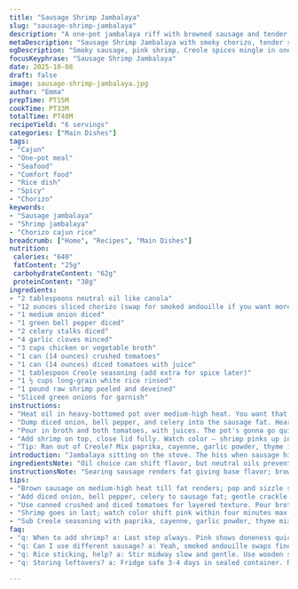 ```yaml
---
title: "Sausage Shrimp Jambalaya"
slug: "sausage-shrimp-jambalaya"
description: "A one-pot jambalaya riff with browned sausage and tender shrimp merged with bell pepper, celery, and onion. Rice absorbed broth, tomatoes, Creole spice for that punch. Simmered slow enough for flavors to marry but fast enough when you're hungry. Shrimp added late, pinked through but not rubbery. A little twist swapping chorizo for sausage ramps smoky notes. Green onions finish. Timing judged by aroma and rice texture, not watch staring."
metaDescription: "Sausage Shrimp Jambalaya with smoky chorizo, tender shrimp, and Creole spices. One-pot Cajun rice melded with aromatic veggies and broth, rich aroma fills kitchen."
ogDescription: "Smoky sausage, pink shrimp, Creole spices mingle in one pot. Cajun jambalaya layered flavors, tender textures, vibrant aromas. Quick prep with slow simmer results."
focusKeyphrase: "Sausage Shrimp Jambalaya"
date: 2025-10-08
draft: false
image: sausage-shrimp-jambalaya.jpg
author: "Emma"
prepTime: PT15M
cookTime: PT33M
totalTime: PT48M
recipeYield: "6 servings"
categories: ["Main Dishes"]
tags:
- "Cajun"
- "One-pot meal"
- "Seafood"
- "Comfort food"
- "Rice dish"
- "Spicy"
- "Chorizo"
keywords:
- "Sausage jambalaya"
- "Shrimp jambalaya"
- "Chorizo cajun rice"
breadcrumb: ["Home", "Recipes", "Main Dishes"]
nutrition: 
 calories: "640"
 fatContent: "25g"
 carbohydrateContent: "62g"
 proteinContent: "38g"
ingredients:
- "2 tablespoons neutral oil like canola"
- "12 ounces sliced chorizo (swap for smoked andouille if you want more heat)"
- "1 medium onion diced"
- "1 green bell pepper diced"
- "2 celery stalks diced"
- "4 garlic cloves minced"
- "3 cups chicken or vegetable broth"
- "1 can (14 ounces) crushed tomatoes"
- "1 can (14 ounces) diced tomatoes with juice"
- "1 tablespoon Creole seasoning (add extra for spice later)"
- "1 ½ cups long-grain white rice rinsed"
- "1 pound raw shrimp peeled and deveined"
- "Sliced green onions for garnish"
instructions:
- "Heat oil in heavy-bottomed pot over medium-high heat. You want that sizzle the second sausage hits the pan. Brown sausage pieces, flip often, get deep color but don’t burn. You’ll smell the fat render out and hear the faint pop. Use slotted spoon, fish sausage out, let it rest on a paper-lined plate."
- "Dump diced onion, bell pepper, and celery into the sausage fat. Hear the gentle crackle as they hit the pan. Stir often until softened, translucent but not mushy — five minutes or so. Tail off heat just before garlic addition so it doesn’t burn. Add garlic, swirl 30 seconds till fragrant, not brown — that burnt punch kills dishes."
- "Pour in broth and both tomatoes, with juices. The pot's gonna go quiet now, simmer coming on. Sprinkle Creole seasoning evenly around; breathing room for spices. Stir, bring whole thing to a brisk boil. Then stir in rice and browned sausage. Lower to a gentle simmer; cover loosely. Peek after 18 minutes — rice should swell, tender but still has bite. Stir occasionally to prevent sticking. Taste broth; salt or Creole adjustment probably needed — seasoning is personal; err on less now, add later."
- "Add shrimp on top, close lid fully. Watch color — shrimp pinks up in about 4 minutes — no rubbery shrimp! Careful on overcooking; last thing you want is tough rubber chew. Rest pot off heat 5 minutes so flavors settle. Stir everything gently, fluffy texture with little resistance to spoon. Sprinkle green onions, fresh sharpness to cut richness. Serve steaming."
- "Tip: Ran out of Creole? Mix paprika, cayenne, garlic powder, thyme in equal parts. No andouille? Chorizo or smoked kielbasa carry that smoky heat. Too watery? Skip some broth, rely more on tomato juice. Rice sticking? Stir midway but gently. Patience beats rushing."
introduction: "Jambalaya sitting on the stove. The hiss when sausage hits the hot pan. That sharp snap of celery under your knife. Always juggling textures — firm rice, tender shrimp, lip-smacked smoky meat bits. Learned over time to dump shrimp late — nothing worse than gummy shrimp. Vegetables softened, not mush. The aromas rise: garlic mingling with bell pepper and that spicy ghost of smoked meat. Nothing fluffed up perfectly without that slow simmer, careful stirring, poking, tasting. Tried chorizo last time; unlocked new smoky. Digging seasonings with balance, not just heat. Resting the pot off heat, letting flavors marry is that secret handshake for depth. This? A plate full of love, not fuss."
ingredientsNote: "Oil choice can shift flavor, but neutral oils prevent smoking at high temps. Andouille traditional but chorizo gives smoky heat, try both if curious. Onion, bell pepper, celery — holy trinity — fresh diced counts; no frozen mush. Garlic added late avoids bitterness. Tomatoes provide acidity plus body; crushed for sauce base, diced for chunks. Creole seasoning versatile but homemade blend works too. Rinsed rice prevents gummy clumps; long grain holds shape. Shrimp peeled saves hassle, tail off unless you want it pretty. Green onions optional but brighten. Adjust meat or shrimp quantities if feeding more or less. Broth richness molds final texture; vegetable broth works for a lighter take. Salt and heat flexible depending on taste buds and brands used."
instructionsNote: "Searing sausage renders fat giving base flavor; brown bits stick slightly, scraping after veggies out adds layers. Veggies cooked until just tender — test by squeezing a pepper piece; soft without collapsing. Garlic time critical; smell is cue. Boil before adding rice to unstick grains. Rice stirred early to coat, then left mostly to simmer for fluff. Stirring mid-cook prevents burning; use wooden spoon scraping bottom gently. Adding shrimp at the end prevents toughness; cover ensures steam cooks evenly. Resting cools grain slightly, thickens sauce, marries flavors. Salt adjustments late because moisture concentrates or dilutes. Learn your pot — thin bottoms scorch easier. If broth absorption lags, add small water increments. Final green onions add crunch and color. Thoughtful layering; impatience ruins textures."
tips:
- "Brown sausage on medium-high heat till fat renders; pop and sizzle signals right color. Fish out bits with slotted spoon to avoid burning; rest on paper towel. Sausage fat is base flavor like liquid gold - don’t wash it away."
- "Add diced onion, bell pepper, celery to sausage fat; gentle crackle means good heat. Cook ‘til translucent but firm not mushy, five minutes max. Tail off heat before garlic to stop it going bitter; swirl garlic 30 seconds till fragrant but no brown spots."
- "Use canned crushed and diced tomatoes for layered texture. Pour broth cold for controlled simmer; watch pot silence then bubbles rise. Rice added after broth boils, no rinsing now or sticky mush. Stir occasionally but keep lid loose to prevent steam buildup."
- "Shrimp goes in last; watch color shift pink within four minutes max. Overcooking means rubber chew - don’t rush. After cooking, rest pot off heat five minutes for flavors to meld, grain to plump. Stir gently with wooden spoon, not metal scraping bottom."
- "Sub Creole seasoning with paprika, cayenne, garlic powder, thyme mixed equal. No andouille, swap chorizo or kielbasa. If broth too watery, cut back or rely more on tomato juice. Rice clumping? Mid-cook gentle stir fixes sticking, patience beats rush."
faq:
- "q: When to add shrimp? a: Last step always. Pink shows doneness quick, four minute max. Overcook=chewy rubber. Rest pot off heat helps settle. No tip-forcing shrimp early or mushy texture."
- "q: Can I use different sausage? a: Yeah, smoked andouille swaps fine, chorizo smoky enough. Kielbasa works too. Fat content changes cooking times, watch color and sizzle. Adjust seasonings since some sausages saltier."
- "q: Rice sticking, help? a: Stir midway slow and gentle. Use wooden spoon scraping bottom slightly to loosen. Broth level affects absorption too. Can add small water increments if pasta too dry or sticking persists."
- "q: Storing leftovers? a: Fridge safe 3-4 days in sealed container. Reheat covered on stove or microwave, add splash broth/water if dry. Freeze in portions okay but texture softens; rewarm slow to preserve shrimp bounce."

---
```

